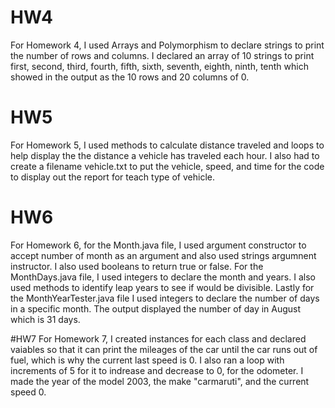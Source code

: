 # HW4
For Homework 4, I used Arrays and Polymorphism to declare strings to print the number of rows and columns. I declared an array of 10 strings to print first, second, third, fourth, fifth, sixth, seventh, eighth, ninth, tenth which showed in the output as the 10 rows and 20 columns of 0. 

# HW5 
For Homework 5, I used methods to calculate distance traveled and loops to help display the the distance a vehicle has traveled each hour. I also had to create a filename vehicle.txt to put the vehicle, speed, and time for the code to display out the report for teach type of vehicle. 

# HW6
For Homework 6, for the Month.java file, I used argument constructor to accept number of month as an argument and also used strings argumnent instructor. I also used booleans to return true or false. For the MonthDays.java file, I used integers to declare the month and years. I also used methods to identify leap years to see if would be divisible. Lastly for the MonthYearTester.java file I used integers to declare the number of days in a specific month. The output displayed the number of day in August which is 31 days.


#HW7
For Homework 7, I created instances for each class and declared vaiables so that it can print the mileages of the car until the car runs out of fuel, which is why the current last speed is 0. I also ran a loop with increments of 5 for it to indrease and decrease to 0, for the odometer. I made the year of the model 2003, the make "carmaruti", and the current speed 0.
